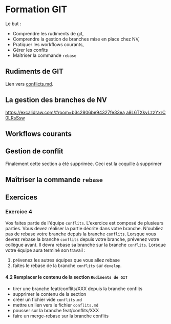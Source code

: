 # Formation GIT

Le but :

- Comprendre les rudiments de git,
- Comprendre la gestion de branches mise en place chez NV,
- Pratiquer les workflows courants,
- Gérer les confits
- Maîtriser la commande `rebase`

## Rudiments de GIT

Lien vers [conflicts.md](./conflicts.md).

## La gestion des branches de NV

https://excalidraw.com/#room=b3c2806be94327fe33ea,a8L6TXkvLzzYxrC0LRsSsw

## Workflows courants

## Gestion de conflit

Finalement cette section a été supprimée.
Ceci est la coquille à supprimer

## Maîtriser la commande `rebase`

## Exercices

### Exercice 4

Vos faites partie de l'équipe `conflits`.
L'exercice est composé de plusieurs parties.
Vous devez réaliser la partie décrite dans votre branche.
N'oubliez pas de rebase votre branche depuis la branche `conflits`.
Lorsque vous devrez rebase la branche `conflits` depuis votre branche, prévenez votre collègue avant.
Il devra rebase sa branche sur la branche `conflits`.
Lorsque votre équipe aura terminé son travail :

1. prévenez les autres équipes que vous allez rebase
2. faites le rebase de la branche `conflits` sur `develop`.

#### 4.2 Remplacer le contenu de la section `Rudiments de GIT`

- tirer une branche feat/conflits/XXX depuis la branche conflits
- supprimer le contenu de la section
- créer un fichier vide `conflits.md`
- mettre un lien vers le fichier `conflits.md`
- pousser sur la branche feat/conflits/XXX
- faire un merge-rebase sur la branche conflits
